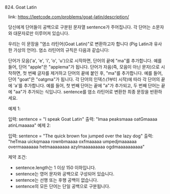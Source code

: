 824. Goat Latin

link: https://leetcode.com/problems/goat-latin/description/

당신에게 단어들이 공백으로 구분된 문자열 sentence가 주어집니다. 각 단어는 소문자와 대문자로만 이루어져 있습니다.

우리는 이 문장을 "염소 라틴어(Goat Latin)"로 변환하고자 합니다 (Pig Latin과 유사한 가상의 언어). 염소 라틴어의 규칙은 다음과 같습니다:

단어가 모음('a', 'e', 'i', 'o', 'u')으로 시작하면, 단어의 끝에 "ma"를 추가합니다.
예를 들어, 단어 "apple"은 "applema"가 됩니다.
단어가 자음(즉, 모음이 아닌 문자)으로 시작하면, 첫 번째 글자를 제거하고 단어의 끝에 붙인 후, "ma"를 추가합니다.
예를 들어, 단어 "goat"은 "oatgma"가 됩니다.
각 단어의 인덱스(1부터 시작)에 따라 각 단어의 끝에 'a'를 추가합니다.
예를 들어, 첫 번째 단어는 끝에 "a"가 추가되고, 두 번째 단어는 끝에 "aa"가 추가되는 식입니다.
sentence를 염소 라틴어로 변환한 최종 문장을 반환하세요.



예제 1:

입력: sentence = "I speak Goat Latin"
출력: "Imaa peaksmaaa oatGmaaaa atinLmaaaaa"
예제 2:

입력: sentence = "The quick brown fox jumped over the lazy dog"
출력: "heTmaa uickqmaaa rownbmaaaa oxfmaaaaa umpedjmaaaaaa overmaaaaaaa hetmaaaaaaaa azylmaaaaaaaaa ogdmaaaaaaaaaa"


제약 조건:

- sentence.length는 1 이상 150 이하입니다.
- sentence는 영어 문자와 공백으로 구성되어 있습니다.
- sentence는 선행 또는 후행 공백이 없습니다.
- sentence의 모든 단어는 단일 공백으로 구분됩니다.

